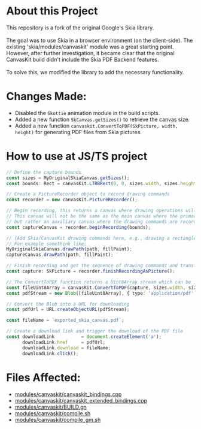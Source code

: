 # About this Project

This repository is a fork of the original Google's Skia library. <br>
<br>
The goal was to use Skia in a browser environment (on the client-side). The existing 'skia/modules/canvaskit' module was a great starting point. However, after further investigation, it became clear that the original CanvasKit build didn't include the Skia PDF Backend features.<br>
<br>
To solve this, we modified the library to add the necessary functionality.

# Changes Made:
- Disabled the `Skottie` animation module in the build scripts.
- Added a new function `SkCanvas.getSizes()` to retrieve the canvas size.
- Added a new function `canvaskit.ConvertToPDF(SkPicture, width, height)` for generating PDF files from Skia pictures.

# How to use at JS/TS project
```ts
// Define the capture bounds
const sizes = MyOriginalSkiaCanvas.getSizes();
const bounds: Rect = canvasKit.LTRBRect(0, 0, sizes.width, sizes.height);

// Create a PictureRecorder object to record drawing commands
const recorder = new canvasKit.PictureRecorder();

// Begin recording, this returns a canvas where drawing operations will be recorded.
// This canvas will not be the same as the main canvas where the primary drawing occurs,
// but rather an auxiliary canvas where the drawing commands are recorded.
const captureCanvas = recorder.beginRecording(bounds);

// (Add Skia/CanvasKit drawing commands here, e.g., drawing a rectangle, etc.)
// For example somethink like:
MyOriginalSkiaCanvas.drawPath(path, fillPaint);
captureCanvas.drawPath(path, fillPaint);

// Finish recording and get the sequence of drawing commands and transformations as SkPicture
const capture: SkPicture = recorder.finishRecordingAsPicture();

// The ConvertToPDF function returns a Uint8Array stream which can be immediately converted to Blob
const fileUint8Array = canvasKit.ConvertToPDF(capture, sizes.width, sizes.height);
const pdfStream = new Blob([fileUint8Array], { type: 'application/pdf' });

// Convert the Blob into a URL for downloading
const pdfUrl = URL.createObjectURL(pdfStream);

const fileName = `exported_skia_canvas.pdf`;

// Create a download link and trigger the download of the PDF file
const downloadLink          = document.createElement('a');
      downloadLink.href     = pdfUrl;
      downloadLink.download = fileName;
      downloadLink.click();
```

# Files Affected:
- [modules/canvaskit/canvaskit_bindings.cpp](https://github.com/theManAndHisShadow/skia-browser-pdf/blob/main/modules/canvaskit/canvaskit_bindings.cpp)
- [modules/canvaskit/canvaskit_extended_bindings.cpp](https://github.com/theManAndHisShadow/skia-browser-pdf/blob/main/modules/canvaskit/canvaskit_extended_bindings.cpp)
- [modules/canvaskit/BUILD.gn](https://github.com/theManAndHisShadow/skia-browser-pdf/blob/main/modules/canvaskit/BUILD.gn)
- [modules/canvaskit/compile.sh](https://github.com/theManAndHisShadow/skia-browser-pdf/blob/main/modules/canvaskit/compile.sh)
- [modules/canvaskit/compile_gm.sh](https://github.com/theManAndHisShadow/skia-browser-pdf/blob/main/modules/canvaskit/compile_gm.sh)
